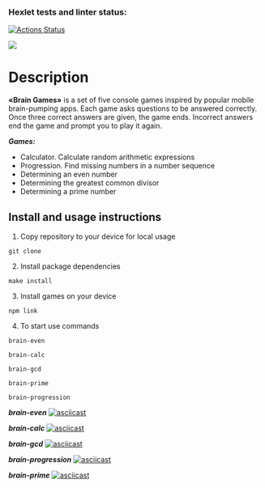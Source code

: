 ### Hexlet tests and linter status:
[![Actions Status](https://github.com/artch3r/frontend-project-lvl1/workflows/hexlet-check/badge.svg)](https://github.com/artch3r/frontend-project-lvl1/actions)

<a href="https://codeclimate.com/github/artch3r/frontend-project-lvl1/maintainability"><img src="https://api.codeclimate.com/v1/badges/9a6fa6bf551e6a7e6412/maintainability" /></a>

# Description
**«Brain Games»** is a set of five console games inspired by popular mobile brain-pumping apps. Each game asks questions to be answered correctly. Once three correct answers are given, the game ends. Incorrect answers end the game and prompt you to play it again.

*__Games:__*
* Calculator. Calculate random arithmetic expressions
* Progression. Find missing numbers in a number sequence
* Determining an even number
* Determining the greatest common divisor
* Determining a prime number

## Install and usage instructions
1. Copy repository to your device for local usage
```
git clone
```
2. Install package dependencies 
```
make install
```
3. Install games on your device
```
npm link
```
4. To start use commands
```
brain-even
```
```
brain-calc
```
```
brain-gcd
```
```
brain-prime
```
```
brain-progression
```

*__brain-even__*
[![asciicast](https://asciinema.org/a/tMPlAzP3juLtoAZWXJXetxqey.svg)](https://asciinema.org/a/tMPlAzP3juLtoAZWXJXetxqey)

*__brain-calc__*
[![asciicast](https://asciinema.org/a/hBkPs5FJ0rN4pgWJuq5lCfZCr.svg)](https://asciinema.org/a/hBkPs5FJ0rN4pgWJuq5lCfZCr)

*__brain-gcd__*
[![asciicast](https://asciinema.org/a/NOdQhDWa0O8P4kt7wgmMY4eP0.svg)](https://asciinema.org/a/NOdQhDWa0O8P4kt7wgmMY4eP0)

*__brain-progression__*
[![asciicast](https://asciinema.org/a/39Y0l5aBsOHV7Irm4WSMAsnOt.svg)](https://asciinema.org/a/39Y0l5aBsOHV7Irm4WSMAsnOt)

*__brain-prime__*
[![asciicast](https://asciinema.org/a/NpLrTx74N6IvLb72TtfCy5xzW.svg)](https://asciinema.org/a/NpLrTx74N6IvLb72TtfCy5xzW)  

